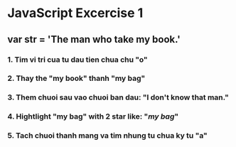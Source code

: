 # JavaScript Excercise 1

## var str = 'The man who take my book.'

### 1. Tim vi tri cua tu dau tien chua chu "o"
### 2. Thay the "my book" thanh "my bag"
### 3. Them chuoi sau vao chuoi ban dau: "I don't know that man."
### 4. Hightlight "my bag" with 2 star like: "*my bag*"
### 5. Tach chuoi thanh mang va tim nhung tu chua ky tu "a"
